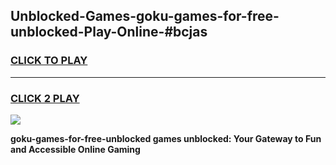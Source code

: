 
## Unblocked-Games-goku-games-for-free-unblocked-Play-Online-#bcjas
<h3>
<a href="https://premium.freeplayer.one?title=goku-games-for-free-unblocked&ref=27F">CLICK TO PLAY</a></h3>
<hr>

<h3>
<a href="https://premium.freeplayer.one?title=goku-games-for-free-unblocked&ref=27F">CLICK 2 PLAY</a>
  
</h3>

<a href="https://premium.freeplayer.one?title=goku-games-for-free-unblocked&ref=27F"><img src="https://clearcache.store/games.png"></a>


**goku-games-for-free-unblocked games unblocked: Your Gateway to Fun and Accessible Online Gaming**
